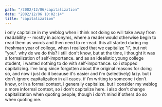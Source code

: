 ```yaml
---
path: "/2002/12/06/capitalization" 
date: "2002/12/06 10:02:14" 
title: "capitalization" 
---
```

<p>i only capitalize in my weblog when i think not doing so will take away from readability -- mostly in acronyms, where a reader would otherwise begin to read them as words and then need to re-read. this all started during my freshman year of college, when i realized that we capitalize "i", but not "you". why do we do this? i still don't know, but at the time, i thought it was a formalization of self-importance. and as an idealistic young college student, i wanted nothing to do with self-importance. so i stopped capitalizing. i've long since forgotten about the original reasons for doing so, and now i just do it because it's easier and i'm (selectively) lazy. but i don't ignore capitalization in all cases. if i'm writing to someone i don't know, or in a formal context, i generally capitalize. but i consider my weblog a more informal context, so i don't capitalize here. i also don't change capitalization when quoting people, though i don't mind if others do so when quoting me.</p>